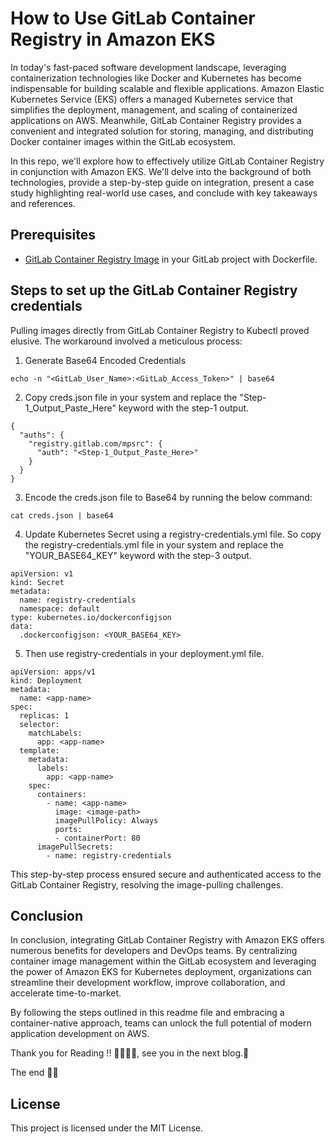 # How to Use GitLab Container Registry in Amazon EKS

In today's fast-paced software development landscape, leveraging containerization technologies like Docker and Kubernetes has become indispensable for building scalable and flexible applications. Amazon Elastic Kubernetes Service (EKS) offers a managed Kubernetes service that simplifies the deployment, management, and scaling of containerized applications on AWS. Meanwhile, GitLab Container Registry provides a convenient and integrated solution for storing, managing, and distributing Docker container images within the GitLab ecosystem.

In this repo, we'll explore how to effectively utilize GitLab Container Registry in conjunction with Amazon EKS. We'll delve into the background of both technologies, provide a step-by-step guide on integration, present a case study highlighting real-world use cases, and conclude with key takeaways and references.

## Prerequisites

- [GitLab Container Registry Image](https://docs.gitlab.com/ee/user/packages/container_registry/build_and_push_images.html) in your GitLab project with Dockerfile.

## Steps to set up the GitLab Container Registry  credentials

Pulling images directly from GitLab Container Registry to Kubectl proved elusive. The workaround involved a meticulous process:

1. Generate Base64 Encoded Credentials

```
echo -n "<GitLab_User_Name>:<GitLab_Access_Token>" | base64
```

2. Copy creds.json file in your system and replace the "Step-1_Output_Paste_Here" keyword with the step-1 output.

```
{
  "auths": {
    "registry.gitlab.com/mpsrc": {
      "auth": "<Step-1_Output_Paste_Here>"
    }
  }
}
```

3. Encode the creds.json file to Base64 by running the below command: 

```
cat creds.json | base64
```

4. Update Kubernetes Secret using a registry-credentials.yml file. So copy the registry-credentials.yml file in your system and replace the "YOUR_BASE64_KEY" keyword with the step-3 output.

```
apiVersion: v1
kind: Secret
metadata:
  name: registry-credentials
  namespace: default
type: kubernetes.io/dockerconfigjson
data:
  .dockerconfigjson: <YOUR_BASE64_KEY>
```

5. Then use registry-credentials in your deployment.yml file.

```
apiVersion: apps/v1
kind: Deployment
metadata:
  name: <app-name>
spec:
  replicas: 1
  selector:
    matchLabels:
      app: <app-name>
  template:
    metadata:
      labels:
        app: <app-name>
    spec:
      containers:
        - name: <app-name>
          image: <image-path>
          imagePullPolicy: Always
          ports:
          - containerPort: 80
      imagePullSecrets:
        - name: registry-credentials
```

This step-by-step process ensured secure and authenticated access to the GitLab Container Registry, resolving the image-pulling challenges.

## Conclusion

In conclusion, integrating GitLab Container Registry with Amazon EKS offers numerous benefits for developers and DevOps teams. By centralizing container image management within the GitLab ecosystem and leveraging the power of Amazon EKS for Kubernetes deployment, organizations can streamline their development workflow, improve collaboration, and accelerate time-to-market. 

By following the steps outlined in this readme file and embracing a container-native approach, teams can unlock the full potential of modern application development on AWS.

Thank you for Reading !! 🙌🏻😁📃, see you in the next blog.🤘

The end ✌🏻

## License

This project is licensed under the MIT License.
